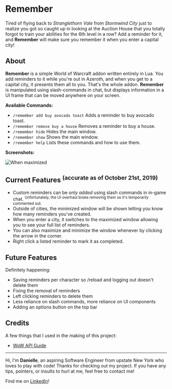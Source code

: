 # Remember
Tired of flying back to *Stranglethorn Vale* from *Stormwind City* just to realize you got so caught up in looking at the Auction House that you totally forgot to train your abilities for the 6th level in a row? Add a reminder for it, and **Remember** will make sure you remember it when you enter a capital city!

## About
**Remember** is a simple World of Warcraft addon written entirely in Lua. You add reminders to it while you're out in Azeroth, and when you get to a capital city, it presents them all to you. That's the whole addon. **Remember** is manipulated using slash-commands in chat, but displays information in a UI frame that can be moved anywhere on your screen.

 **Available Commands:**
 - `/remember add buy avocado toast` Adds a reminder to buy avocado toast.
 - `/remember remove buy a house` Removes a reminder to buy a house.
 - `/remember hide` Hides the main window.
 - `/remember show` Shows the main window.
 - `/remember help` Lists these commands and how to use them.
 
 **Screenshots:**
 
 ![When maximized](https://i.gyazo.com/b03f45d71ca639cca751d81de39383c8.png)
 
## Current Features <sup>(accurate as of October 21st, 2019)</sup>
- Custom reminders can be *only added* using slash commands in in-game chat. <sup>Unfortunately, the UI overhaul broke removing them so it's temporarily commented out. </sup>
- Outside of cities, the minimized window will be shown letting you know how many reminders you've created.
- When you enter a city, it switches to the maximized window allowing you to see your full list of reminders.
- You can also maximize and minimize the window whenever by clicking the arrow in the corner.
- Right click a listed reminder to mark it as completed.

## Future Features
Definitely happening:
- Saving reminders per character so /reload and logging out doesn't delete them
- Fixing the removal of reminders
- Left clicking reminders to delete them
- Less reliance on slash commands, more reliance on UI components
- Adding an options button on the top bar

## Credits
A few things that I used in the making of this project:

 - [WoW API Guide](https://wowwiki.fandom.com/wiki/World_of_Warcraft_API) 
 
---
Hi, I'm **Danielle**, an aspiring Software Engineer from upstate New York who loves to play with code! Thanks for checking out my project. If you have any tips, pointers, or insults to hurl at me, feel free to contact me!

Find me on [LinkedIn](https://www.linkedin.com/in/dndrouin/)!

